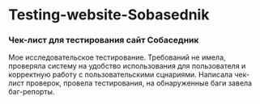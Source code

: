 # Testing-website-Sobasednik
### Чек-лист для тестирования сайт Собаседник 
Мое исследовательское тестирование. Требований не имела, проверяла систему на удобство использования для пользователя и корректную работу с пользовательскими сцнариями. 
Написала чек-лист проверок, провела тестирования, на обнаруженные баги завела баг-репорты.
